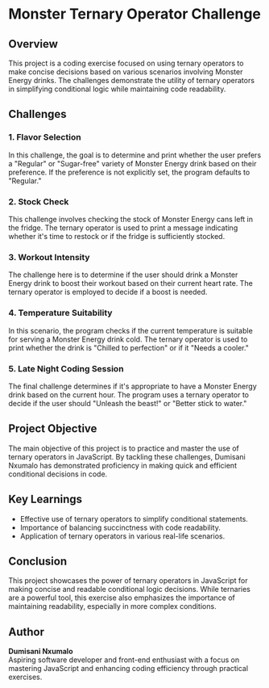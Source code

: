 # Monster Ternary Operator Challenge

## Overview
This project is a coding exercise focused on using ternary operators to make concise decisions based on various scenarios involving Monster Energy drinks. The challenges demonstrate the utility of ternary operators in simplifying conditional logic while maintaining code readability.

## Challenges

### 1. Flavor Selection
In this challenge, the goal is to determine and print whether the user prefers a "Regular" or "Sugar-free" variety of Monster Energy drink based on their preference. If the preference is not explicitly set, the program defaults to "Regular."

### 2. Stock Check
This challenge involves checking the stock of Monster Energy cans left in the fridge. The ternary operator is used to print a message indicating whether it's time to restock or if the fridge is sufficiently stocked.

### 3. Workout Intensity
The challenge here is to determine if the user should drink a Monster Energy drink to boost their workout based on their current heart rate. The ternary operator is employed to decide if a boost is needed.

### 4. Temperature Suitability
In this scenario, the program checks if the current temperature is suitable for serving a Monster Energy drink cold. The ternary operator is used to print whether the drink is "Chilled to perfection" or if it "Needs a cooler."

### 5. Late Night Coding Session
The final challenge determines if it's appropriate to have a Monster Energy drink based on the current hour. The program uses a ternary operator to decide if the user should "Unleash the beast!" or "Better stick to water."

## Project Objective
The main objective of this project is to practice and master the use of ternary operators in JavaScript. By tackling these challenges, Dumisani Nxumalo has demonstrated proficiency in making quick and efficient conditional decisions in code.

## Key Learnings
- Effective use of ternary operators to simplify conditional statements.
- Importance of balancing succinctness with code readability.
- Application of ternary operators in various real-life scenarios.

## Conclusion
This project showcases the power of ternary operators in JavaScript for making concise and readable conditional logic decisions. While ternaries are a powerful tool, this exercise also emphasizes the importance of maintaining readability, especially in more complex conditions.

## Author
**Dumisani Nxumalo**  
Aspiring software developer and front-end enthusiast with a focus on mastering JavaScript and enhancing coding efficiency through practical exercises.
